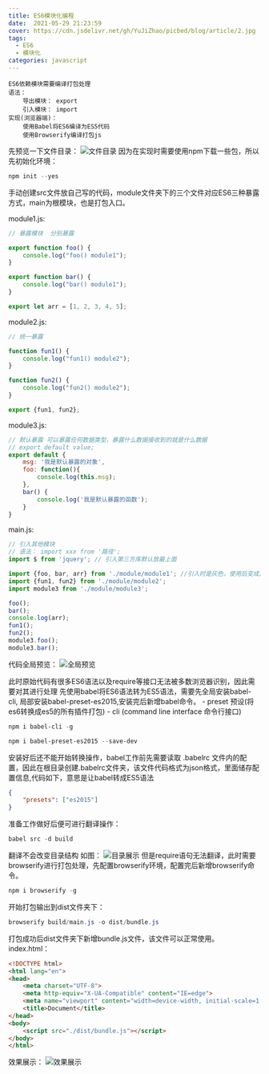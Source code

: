 ```yaml
---
title: ES6模块化编程
date:  2021-05-29 21:23:59
cover: https://cdn.jsdelivr.net/gh/YuJiZhao/picbed/blog/article/2.jpg
tags: 
  - ES6
  - 模块化
categories: javascript
---
```


```
ES6依赖模块需要编译打包处理
语法：
    导出模块： export
    引入模块： import
实现(浏览器端)：
    使用Babel将ES6编译为ES5代码
    使用Browserify编译打包js
```
先预览一下文件目录：
![文件目录](https://img-blog.csdnimg.cn/20210529205746354.png)
因为在实现时需要使用npm下载一些包，所以先初始化环境：

```javascript
npm init --yes
```
手动创建src文件放自己写的代码，module文件夹下的三个文件对应ES6三种暴露方式，main为根模块，也是打包入口。

module1.js:

```javascript
// 暴露模块  分别暴露

export function foo() {
    console.log("foo() module1");
}

export function bar() {
    console.log("bar() module1");
}

export let arr = [1, 2, 3, 4, 5];
```
module2.js:

```javascript
// 统一暴露

function fun1() {
    console.log("fun1() module2");
}

function fun2() {
    console.log("fun2() module2");
}

export {fun1, fun2};
```
module3.js:

```javascript
// 默认暴露 可以暴露任何数据类型，暴露什么数据接收到的就是什么数据
// export default value;
export default {
    msg: '我是默认暴露的对象',
    foo: function(){
        console.log(this.msg);
    },
    bar() {
        console.log('我是默认暴露的函数');
    }
}
```
main.js:

```javascript
// 引入其他模块
// 语法： import xxx from '路径';
import $ from 'jquery'; // 引入第三方库默认放最上面

import {foo, bar, arr} from './module/module1'; //引入时是灰色，使用后变成正常亮色
import {fun1, fun2} from './module/module2';
import module3 from './module/module3';

foo();
bar();
console.log(arr);
fun1();
fun2();
module3.foo();
module3.bar();
```
代码全局预览：
![全局预览](https://img-blog.csdnimg.cn/2021052921222877.png?x-oss-process=image/watermark,type_ZmFuZ3poZW5naGVpdGk,shadow_10,text_aHR0cHM6Ly9ibG9nLmNzZG4ubmV0L3Rvbmdrb25neXU=,size_16,color_FFFFFF,t_70)

此时原始代码有很多ES6语法以及require等接口无法被多数浏览器识别，因此需要对其进行处理
先使用babel将ES6语法转为ES5语法，需要先全局安装babel-cli, 局部安装babel-preset-es2015,安装完后新增babel命令。
    - preset 预设(将es6转换成es5的所有插件打包)
    - cli (command line interface 命令行接口)

```powershell
npm i babel-cli -g
```

```powershell
npm i babel-preset-es2015 --save-dev
```
安装好后还不能开始转换操作，babel工作前先需要读取 .babelrc 文件内的配置，因此在根目录创建.babelrc文件夹，该文件代码格式为json格式，里面储存配置信息,代码如下，意思是让babel转成ES5语法

```json
{
    "presets": ["es2015"]
}
```
准备工作做好后便可进行翻译操作：

```powershell
babel src -d build
```
翻译不会改变目录结构
如图：
![目录展示](https://img-blog.csdnimg.cn/20210529211313102.png?x-oss-process=image/watermark,type_ZmFuZ3poZW5naGVpdGk,shadow_10,text_aHR0cHM6Ly9ibG9nLmNzZG4ubmV0L3Rvbmdrb25neXU=,size_16,color_FFFFFF,t_70)
但是require语句无法翻译，此时需要browserify进行打包处理，先配置browserify环境，配置完后新增browserify命令。

```powershell
npm i browserify -g
```
开始打包输出到dist文件夹下：

```powershell
browserify build/main.js -o dist/bundle.js
```

打包成功后dist文件夹下新增bundle.js文件，该文件可以正常使用。
index.html：

```html
<!DOCTYPE html>
<html lang="en">
<head>
    <meta charset="UTF-8">
    <meta http-equiv="X-UA-Compatible" content="IE=edge">
    <meta name="viewport" content="width=device-width, initial-scale=1.0">
    <title>Document</title>
</head>
<body>
    <script src="./dist/bundle.js"></script>
</body>
</html>
```
效果展示：
![效果展示](https://img-blog.csdnimg.cn/20210529212056736.png?x-oss-process=image/watermark,type_ZmFuZ3poZW5naGVpdGk,shadow_10,text_aHR0cHM6Ly9ibG9nLmNzZG4ubmV0L3Rvbmdrb25neXU=,size_16,color_FFFFFF,t_70)
